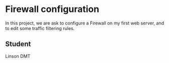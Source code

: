 
# Firewall configuration

In this project, we are ask to configure a Firewall on my first
web server, and to edit some traffic filtering rules.

## Student
Linson DMT
